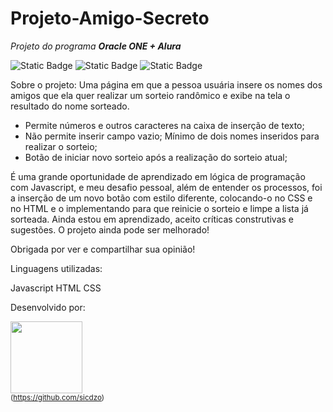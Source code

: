 # Projeto-Amigo-Secreto
*Projeto do programa **Oracle ONE + Alura***

![Static Badge](https://img.shields.io/badge/Status-_finalizado-49a632)	![Static Badge](https://img.shields.io/badge/version-_1.03-2b4fff)	![Static Badge](https://img.shields.io/badge/Updates-_Available_for_changes-ffce2b)

Sobre o projeto:
Uma página em que a pessoa usuária insere os nomes dos amigos que ela quer realizar um sorteio randômico e exibe na tela o resultado do nome sorteado.

 - Permite números e outros caracteres na caixa de inserção de texto;
 - Não permite inserir campo vazio; Mínimo de dois nomes inseridos para realizar o sorteio; 
 - Botão de iniciar novo sorteio após a realização do sorteio atual;
 
É uma grande oportunidade de aprendizado em lógica de programação com Javascript, e meu desafio pessoal, além de entender os processos, foi a inserção de um novo botão com estilo diferente, colocando-o no CSS e no HTML e o implementando para que reinicie o sorteio e limpe a lista já sorteada.
Ainda estou em aprendizado, aceito críticas construtivas e sugestões. 
O projeto ainda pode ser melhorado!

Obrigada por ver e compartilhar sua opinião!


 Linguagens utilizadas:
 
Javascript
HTML
CSS

Desenvolvido por:

<img loading="lazy" src="https://avatars.githubusercontent.com/u/212180122?v=4" width=115><br><sub>(https://github.com/sicdzo)
</sub>
